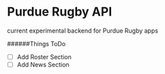 # Purdue Rugby API
current experimental backend for Purdue Rugby apps


######Things ToDo
-[ ] Add Roster Section
-[ ] Add News Section
